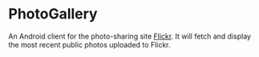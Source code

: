 # PhotoGallery
An Android client for the photo-sharing site <a href="https://www.flickr.com/">Flickr</a>.
It will fetch and display the most recent public photos uploaded to Flickr.
